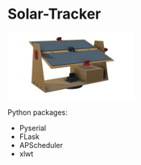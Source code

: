 # Solar-Tracker

<img src="https://raw.githubusercontent.com/woutcorijn/Solar-Tracker/main/Images/Solar_Tracker.jpg?raw=true" width="50%">

Python packages:
- Pyserial
- FLask
- APScheduler
- xlwt
